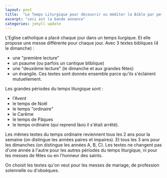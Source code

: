 ```yaml
---
layout: post
title:  "Le Temps Liturgique pour découvrir ou méditer la Bible par petit morceaux cohérents"
excerpt: "ceci est la bande annonce"
categories: jekyll update
---
```


L'Eglise catholique a placé chaque jour dans un temps liurgique.
Et elle propose une messe différente pour chaque jour. 
Avec 3 textes bibliques (4 le dimanche) :
- une "première lecture"
- un psaume (ou parfois un cantique bliblique)
- une "deuxième lecture" (le dimanche et aux grandes fêtes)
- un évangile.
Ces textes sont donnés ensemble parce qu'ils s'éclairent mutuellement.

Les grandes périodes du temps liturgique sont :
- l'Avent
- le temps de Noël
- le temps "ordinaire"
- le Carême
- le temps de Pâques
- le temps ordinaire (qui reprend làoù il s'était arrêté).

Les mêmes textes du temps ordinaire reviennent tous les 2 ans pour la semaine (on distingue les années paires et impaires).
Et tous les 3 ans pour les dimanches (on distingue les années A, B, C).
Les textes ne changent pas d'une année à l'autre pour les autres périodes du temps liturgique, 
ni pour les messes de fêtes ou en l'honneur des saints.

On choisit les textes qu'on veut pour les messes de mariage, de profession solennelle ou d'obsèques.


